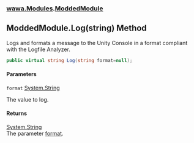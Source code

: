 ### [wawa.Modules](wawa.Modules.md 'wawa.Modules').[ModdedModule](ModdedModule.md 'wawa.Modules.ModdedModule')

## ModdedModule.Log(string) Method

Logs and formats a message to the Unity Console in a format compliant with the Logfile Analyzer.

```csharp
public virtual string Log(string format=null);
```
#### Parameters

<a name='wawa.Modules.ModdedModule.Log(string).format'></a>

`format` [System.String](https://docs.microsoft.com/en-us/dotnet/api/System.String 'System.String')

The value to log.

#### Returns
[System.String](https://docs.microsoft.com/en-us/dotnet/api/System.String 'System.String')  
The parameter [format](ModdedModule.Log(string).md#wawa.Modules.ModdedModule.Log(string).format 'wawa.Modules.ModdedModule.Log(string).format').